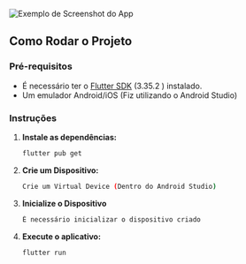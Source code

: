 
![Exemplo de Screenshot do App](https://i.imgur.com/pnrkegT.png)

## Como Rodar o Projeto


### Pré-requisitos

* É necessário ter o [Flutter SDK](https://flutter.dev/docs/get-started/install) (3.35.2 ) instalado.
* Um emulador Android/iOS (Fiz utilizando o Android Studio)

### Instruções




1.  **Instale as dependências:**
    ```bash
    flutter pub get
    ```

2.  **Crie um Dispositivo:**
    ```bash
    Crie um Virtual Device (Dentro do Android Studio)
    ```

3.  **Inicialize o Dispositivo**
    ```bash
    É necessário inicializar o dispositivo criado
    ```
4.  **Execute o aplicativo:**
    ```bash
    flutter run
    ```
